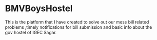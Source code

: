 # BMVBoysHostel
This is the platform that I have created to solve out our mess bill related problems ,timely notifications for bill submission and basic info about the gov hostel of IGEC Sagar.
